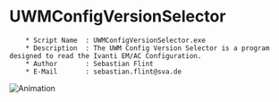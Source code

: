 # UWMConfigVersionSelector
 


        * Script Name  : UWMConfigVersionSelector.exe
        * Description  : The UWM Config Version Selector is a program designed to read the Ivanti EM/AC Configuration.
        * Author       : Sebastian Flint
        * E-Mail       : sebastian.flint@sva.de

      
![Animation](https://github.com/sebastianflint/AMConfigVersionSelector/assets/60140573/f4bdec36-ebc5-4db2-bc9c-c44cf68148ab)

